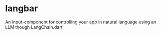 # langbar
An input-component for controlling your app in natural language using an LLM though LangChain.dart
